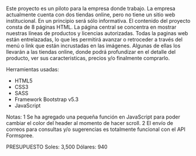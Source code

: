 Este proyecto es un piloto para la empresa donde trabajo.
La empresa actualmente cuenta con dos tiendas online, pero no tiene
un sitio web institucional. En un principio será sólo informativa.
El contenido del proyecto consta de 8 páginas HTML.
La página central se concentra en mostrar nuestras líneas
de productos y licencias autorizadas.
Todas la paginas web están entrelazadas, lo que les permitirá avanzar
o retroceder a través del menú o link que están incrustadas en las imágenes.
Algunas de ellas los llevarán a las tiendas online, donde podrá profundizar
en el detalle del producto, ver sus caracteristicas, precios 
y/o finalmente comprarlo.

Herramientas usadas:
- HTML5
- CSS3
- SASS
- Framework Bootstrap v5.3
- JavaScript

Notas:
1 Se ha agregado una pequeña función en JavaScript para poder
  cambiar el color del header al momento de hacer scroll.
2 El envío de correos para consultas y/o sugerencias es totalmente funcional 
  con el API Formspree.

PRESUPUESTO
Soles:    3,500
Dólares:    940

